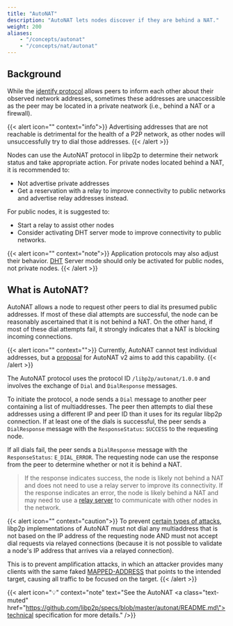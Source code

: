 ```yaml
---
title: "AutoNAT"
description: "AutoNAT lets nodes discover if they are behind a NAT."
weight: 200
aliases:
    - "/concepts/autonat"
    - "/concepts/nat/autonat"
---
```


## Background

While the [identify protocol](/concepts/introduction/protocols/identify)
allows peers to inform each other about their observed network addresses,
sometimes these addresses are unaccessible as the peer may be located in a
private neatwork (i.e., behind a NAT or a firewall).

{{< alert icon="" context="info">}}
Advertising addresses that are not reachable is detrimental for the health of a
P2P network, as other nodes will unsuccessfully try to dial those addresses.
{{< /alert >}}

Nodes can use the AutoNAT protocol in libp2p to determine their network status and
take appropriate action. For private nodes located behind a NAT, it is recommended
to:

- Not advertise private addresses
- Get a reservation with a relay to improve connectivity to public networks
  and advertise relay addresses instead.

For public nodes, it is suggested to:

- Start a relay to assist other nodes
- Consider activating DHT server mode to improve connectivity to public
  networks.

{{< alert icon="" context="note">}}
Application protocols may also adjust their behavior.
[DHT](/concepts/introduction/protocols/dht) Server mode
should only be activated for public nodes, not private nodes.
{{< /alert >}}

## What is AutoNAT?

AutoNAT allows a node to request other peers to dial its presumed public addresses.
If most of these dial attempts are successful, the node can be reasonably ascertained
that it is not behind a NAT. On the other hand, if most of these dial attempts fail,
it strongly indicates that a NAT is blocking incoming connections.

{{< alert icon="" context="">}}
Currently, AutoNAT cannot test individual addresses,
but a [proposal](https://github.com/libp2p/specs/issues/503) for AutoNAT v2 aims to
add this capability.
{{< /alert >}}

The AutoNAT protocol uses the protocol ID `/libp2p/autonat/1.0.0` and involves
the exchange of `Dial` and `DialResponse` messages.

To initiate the protocol, a node sends a `Dial` message to another peer containing
a list of multiaddresses. The peer then attempts to dial these addresses using a
different IP and peer ID than it uses for its regular libp2p connection.
If at least one of the dials is successful, the peer sends a `DialResponse` message
with the `ResponseStatus`: `SUCCESS` to the requesting node.

If all dials fail, the peer sends a `DialResponse` message with the `ResponseStatus`:
`E_DIAL_ERROR`. The requesting node can use the response from the peer to determine
whether or not it is behind a NAT.
> If the response indicates success, the node is likely not behind a NAT and does
> not need to use a relay server to improve its connectivity. If the response indicates
> an error, the node is likely behind a NAT and may need to use a
> [relay server](/concepts/autonat/dcutr) to communicate with other nodes in the network.

{{< alert icon="" context="caution">}}
To prevent
[certain types of attacks](https://www.rfc-editor.org/rfc/rfc3489#section-12.1.1),
libp2p implementations of AutoNAT must not dial any multiaddress that
is not based on the IP address of the requesting node AND must not accept dial
requests via relayed connections (because it is not possible to validate a node's
IP address that arrives via a relayed connection).

This is to prevent amplification attacks, in which an attacker provides many clients
with the same faked [MAPPED-ADDRESS](https://www.rfc-editor.org/rfc/rfc3489#section-11.2.1)
that points to the intended target, causing all traffic to be focused on the target.
{{< /alert >}}

<!-- ADD DIAGRAM -->

{{< alert icon="💡" context="note" text="See the AutoNAT <a class=\"text-muted\" href=\"https://github.com/libp2p/specs/blob/master/autonat/README.md\">technical specification</a> for more details." />}}
